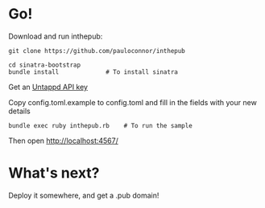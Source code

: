 Go!
===

Download and run inthepub:

    git clone https://github.com/pauloconnor/inthepub
    
    cd sinatra-bootstrap
    bundle install             # To install sinatra
   
Get an [Untappd API key](https://untappd.com/api/dashboard)

Copy config.toml.example to config.toml and fill in the fields with your new details
    
    bundle exec ruby inthepub.rb    # To run the sample
	
Then open [http://localhost:4567/](http://localhost:4567/)

What's next?
============
Deploy it somewhere, and get a .pub domain!

